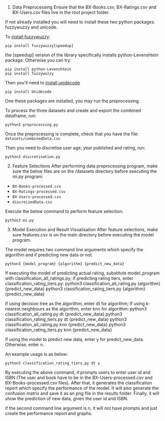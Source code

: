 1. Data Preprocessing
Ensure that the BX-Books.csv, BX-Ratings.csv and BX-Users.csv files live in the root project folder.  

If not already installed you will need to install these two python packages: fuzzywuzzy and unicode.

To [install fuzzywuzzy](https://pypi.org/project/fuzzywuzzy/):
```
pip install fuzzywuzzy[speedup]
```
the [speedup] version of the library specifically installs python-Levenshtein package. 
Otherwise you can try:
```
pip install python-Levenshtein
pip install fuzzywuzzy
```

Then you'll need to [install unidecode](https://pypi.org/project/Unidecode/)
```
pip install Unidecode
```

One these packages are installed, you may run the preprocessing. 

To process the three datasets and create and export the combined dataframe, run:
```
python3 preprocessing.py
```

Once the preprocessing is complete, check that you have the file:
`datasets/combinedData.csv`

Then you need to discretise user age, year published and rating, run: 
```
python3 discretisation.py
```


2. Feature Selections
After performing data preprocessing program, make sure the below files are on the /datasets directory before executing the mi.py program:
* `BX-Books-processed.csv`
* `BX-Ratings-processed.csv`
* `BX-Users-processed.csv`
* `discreizedData.csv`

Execute the below command to perform feature selection:
```
python3 mi.py
```

3. Model Execution and Result Visualisation
After feature selections, make sure features.csv is on the main directory before executing the model program.

The model requires two command line arguments which specify the algorithm and if predicting new data or not.
```
python3 {model_program} {algorithm} {predict_new_data}
```

If executing the model of predicting actual rating, substitute model_program with classification_all_ratings.py; if predicting rating tiers, enter classification_rating_tiers.py:
python3 classification_all_rating.py {algorithm} {predict_new_data}
python3 classification_rating_tiers.py {algorithm} {predict_new_data}

If using decision tree as the algorithm, enter dt for algorithm; If using k-nearest neighbours as the algorithm, enter knn for algorithm:
python3 classification_all_rating.py dt {predict_new_data}
python3 classification_rating_tiers.py dt {predict_new_data}
python3 classification_all_rating.py knn {predict_new_data}
python3 classification_rating_tiers.py knn {predict_new_data}

If using the model to predict new data, enter y for predict_new_data. Otherwise, enter n.

An example usage is as below:
```
python3 classification_rating_tiers.py dt y
```

By executing the above command, it prompts users to enter user id and ISBN (The user and book have to be in the BX-Users-processed.csv and BX-Books-processed.csv files). After that, it generates the classification report which specify the performance of the model. It will also generate the confusion matrix and save it as an png file in the results folder. Finally, it will show the prediction of new data, given the user id and ISBN.

if the second command line argument is n, it will not have prompts and just create the performance report and graphs.



